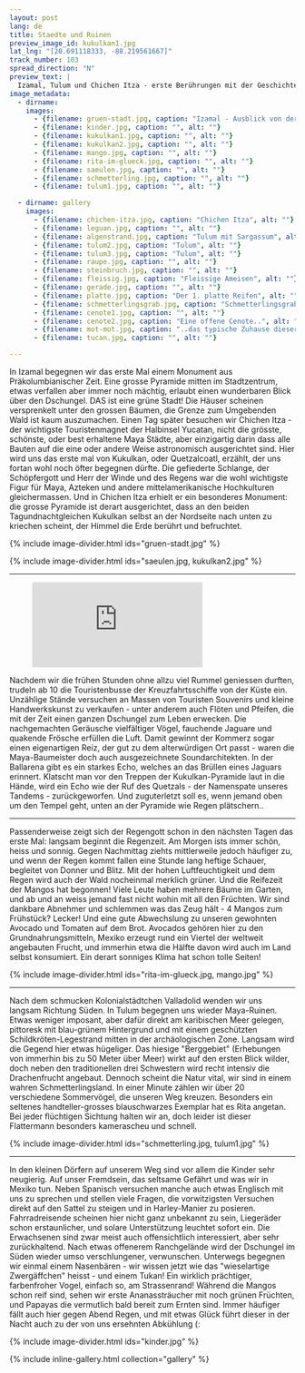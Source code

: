 ```yaml
---
layout: post
lang: de
title: Staedte und Ruinen
preview_image_id: kukulkan1.jpg
lat_lng: "[20.691118333, -88.219561667]"
track_number: 103
spread_direction: "N"
preview_text: |
  Izamal, Tulum und Chichen Itza - erste Berührungen mit der Geschichte grosser Völker, und die Regenzeit beginnt.
image_metadata:
  - dirname:
    images:
      - {filename: gruen-stadt.jpg, caption: "Izamal - Ausblick von der Pyramide", alt: ""}
      - {filename: kinder.jpg, caption: "", alt: ""}
      - {filename: kukulkan1.jpg, caption: "", alt: ""}
      - {filename: kukulkan2.jpg, caption: "", alt: ""}
      - {filename: mango.jpg, caption: "", alt: ""}
      - {filename: rita-im-glueck.jpg, caption: "", alt: ""}
      - {filename: saeulen.jpg, caption: "", alt: ""}
      - {filename: schmetterling.jpg, caption: "", alt: ""}
      - {filename: tulum1.jpg, caption: "", alt: ""}

  - dirname: gallery
    images:
      - {filename: chichen-itza.jpg, caption: "Chichen Itza", alt: ""}
      - {filename: leguan.jpg, caption: "", alt: ""}
      - {filename: algenstrand.jpg, caption: "Tulum mit Sargassum", alt: ""}
      - {filename: tulum2.jpg, caption: "Tulum", alt: ""}
      - {filename: tulum3.jpg, caption: "Tulum", alt: ""}
      - {filename: raupe.jpg, caption: "", alt: ""}
      - {filename: steinbruch.jpg, caption: "", alt: ""}
      - {filename: fleissig.jpg, caption: "Fleissige Ameisen", alt: ""}
      - {filename: gerade.jpg, caption: "", alt: ""}
      - {filename: platte.jpg, caption: "Der 1. platte Reifen", alt: ""}
      - {filename: schmetterlingsgrab.jpg, caption: "Schmetterlingsgrab Schnellstrasse", alt: ""}
      - {filename: cenote1.jpg, caption: "", alt: ""}
      - {filename: cenote2.jpg, caption: "Eine offene Cenote..", alt: ""}
      - {filename: mot-mot.jpg, caption: "..das typische Zuhause dieser prächtigen Vögel", alt: ""}
      - {filename: tucan.jpg, caption: "", alt: ""}

---
```


In Izamal begegnen wir das erste Mal einem Monument aus Präkolumbianischer Zeit. Eine grosse Pyramide mitten im Stadtzentrum, etwas verfallen aber immer noch mächtig, erlaubt einen wunderbaren Blick über den Dschungel. DAS ist eine grüne Stadt! Die Häuser scheinen versprenkelt unter den grossen Bäumen, die Grenze zum Umgebenden Wald ist kaum auszumachen. Einen Tag später besuchen wir Chichen Itza - der wichtigste Touristenmagnet der Halbinsel Yucatan, nicht die grösste, schönste, oder best erhaltene Maya Städte, aber einzigartig darin dass alle Bauten auf die eine oder andere Weise astronomisch ausgerichtet sind. Hier wird uns das erste mal von Kukulkan, oder Quetzalcoatl, erzählt, der uns fortan wohl noch öfter begegnen dürfte. Die gefiederte Schlange, der Schöpfergott und Herr der Winde und des Regens war die wohl wichtigste Figur für Maya, Azteken und andere mittelamerikanische Hochkulturen gleichermassen. Und in Chichen Itza erhielt er ein besonderes Monument: die grosse Pyramide ist derart ausgerichtet, dass an den beiden Tagundnachtgleichen Kukulkan selbst an der Nordseite nach unten zu kriechen scheint, der Himmel die Erde berührt und befruchtet.

{% include image-divider.html ids="gruen-stadt.jpg" %}

{% include image-divider.html ids="saeulen.jpg, kukulkan2.jpg" %}

----

<figure class="float-inline-start">
  <iframe class="youtube-halfwidth" src="https://www.youtube-nocookie.com/embed/lHxjwHVPFJs?si=NNgvfquaxiAGkRcx" title="Gesang des Quetzal" frameborder="0" allow="web-share" allowfullscreen ></iframe>
</figure>

Nachdem wir die frühen Stunden ohne allzu viel Rummel geniessen durften, trudeln ab 10 die Touristenbusse der Kreuzfahrtsschiffe von der Küste ein. Unzählige Stände versuchen an Massen von Touristen Souvenirs und kleine Handwerkskunst zu verkaufen - unter anderem auch Flöten und Pfeifen, die mit der Zeit einen ganzen Dschungel zum Leben erwecken. Die nachgemachten Geräusche vielfältiger Vögel, fauchende Jaguare und quakende Frösche erfüllen die Luft. Damit gewinnt der Kommerz sogar einen eigenartigen Reiz, der gut zu dem alterwürdigen Ort passt - waren die Maya-Baumeister doch auch ausgezeichnete Soundarchitekten. In der Ballarena gibt es ein starkes Echo, welches an das Brüllen eines Jaguars erinnert. Klatscht man vor den Treppen der Kukulkan-Pyramide laut in die Hände, wird ein Echo wie der Ruf des Quetzals - der Namenspate unseres Tandems - zurückgeworfen. Und zuguterletzt soll es, wenn jemand oben um den Tempel geht, unten an der Pyramide wie Regen plätschern.. 

<div class="float-clear"></div>

----

Passenderweise zeigt sich der Regengott schon in den nächsten Tagen das erste Mal: langsam beginnt die Regenzeit. Am Morgen ists immer schön, heiss und sonnig. Gegen Nachmittag ziehts mittlerweile jedoch häufiger zu, und wenn der Regen kommt fallen eine Stunde lang heftige Schauer, begleitet von Donner und Blitz. Mit der hohen Luftfeuchtigkeit und dem Regen wird auch der Wald nocheinmal merklich grüner. Und die Reifezeit der Mangos hat begonnen! Viele Leute haben mehrere Bäume im Garten, und ab und an weiss jemand fast nicht wohin mit all den Früchten. Wir sind dankbare Abnehmer und schlemmen was das Zeug hält - 4 Mangos zum Frühstück? Lecker! Und eine gute Abwechslung zu unseren gewohnten Avocado und Tomaten auf dem Brot. Avocados gehören hier zu den Grundnahrungsmitteln, Mexiko erzeugt rund ein Viertel der weltweit angebauten Frucht, und immerhin etwa die Hälfte davon wird auch im Land selbst konsumiert. Ein derart sonniges Klima hat schon tolle Seiten!

{% include image-divider.html ids="rita-im-glueck.jpg, mango.jpg" %}

----

Nach dem schmucken Kolonialstädtchen Valladolid wenden wir uns langsam Richtung Süden. In Tulum begegnen uns wieder Maya-Ruinen. Etwas weniger imposant, aber dafür direkt am karibischen Meer gelegen, pittoresk mit blau-grünem Hintergrund und mit einem geschützten Schildkröten-Legestrand mitten in der archäologischen Zone. Langsam wird die Gegend hier etwas hügeliger. Das hiesige "Berggebiet" (Erhebungen von immerhin bis zu 50 Meter über Meer) wirkt auf den ersten Blick wilder, doch neben den traditionellen drei Schwestern wird recht intensiv die Drachenfrucht angebaut. Dennoch scheint die Natur vital, wir sind in einem wahren Schmetterlingsland. In einer Minute zählen wir über 20 verschiedene Sommervögel, die unseren Weg kreuzen. Besonders ein seltenes handteller-grosses blauschwarzes Exemplar hat es Rita angetan. Bei jeder flüchtigen Sichtung halten wir an, doch leider ist dieser Flattermann besonders kamerascheu und schnell. 

{% include image-divider.html ids="schmetterling.jpg, tulum1.jpg" %}

----

In den kleinen Dörfern auf unserem Weg sind vor allem die Kinder sehr neugierig. Auf unser Fremdsein, das seltsame Gefährt und was wir in Mexiko tun. Neben Spanisch versuchen manche auch etwas Englisch mit uns zu sprechen und stellen viele Fragen, die vorwitzigsten Versuchen direkt auf den Sattel zu steigen und in Harley-Manier zu posieren. Fahrradreisende scheinen hier nicht ganz unbekannt zu sein, Liegeräder schon erstaunlicher, und solare Unterstützung leuchtet sofort ein. Die Erwachsenen sind zwar meist auch offensichtlich interessiert, aber sehr zurückhaltend. Nach etwas offenerem Ranchgelände wird der Dschungel im Süden wieder umso verschlungener, verwunschen. Unterwegs begegnen wir einmal einem Nasenbären - wir wissen jetzt wie das "wieselartige Zwergäffchen" heisst - und einem Tukan! Ein wirklich prächtiger, farbenfroher Vogel, einfach so, am Strassenrand! Während die Mangos schon reif sind, sehen wir erste Ananassträucher mit noch grünen Früchten, und Papayas die vermutlich bald bereit zum Ernten sind. Immer häufiger fällt auch hier gegen Abend Regen, und mit etwas Glück führt dieser in der Nacht auch zu der von uns ersehnten Abkühlung (: 

{% include image-divider.html ids="kinder.jpg" %}

{% include inline-gallery.html collection="gallery" %}
